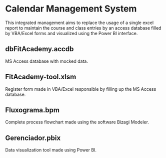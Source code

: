 # Calendar Management System
This integrated management aims to replace the usage of a single excel report to maintain the course and class entries by an access database filled by VBA/Excel forms and visualized using the Power BI interface.

## dbFitAcademy.accdb
MS Access database with mocked data.

## FitAcademy-tool.xlsm
Register form made in VBA/Excel responsible by filling up the MS Access database.

## Fluxograma.bpm
Complete process flowchart made using the software Bizagi Modeler.

## Gerenciador.pbix
Data visualization tool made using Power BI.
